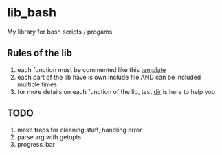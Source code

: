 # lib_bash
My library for bash scripts / progams

## Rules of the lib

1. each function must be commented like this [template](./rsc/template/comment.fonction.tmp)
2. each part of the lib have is own include file AND can be included multiple times
3. for more details on each function of the lib, test [dir](./test/) is here to help you

## TODO

1. make traps for cleaning stuff, handling error
2. parse arg with getopts
3. progress_bar
